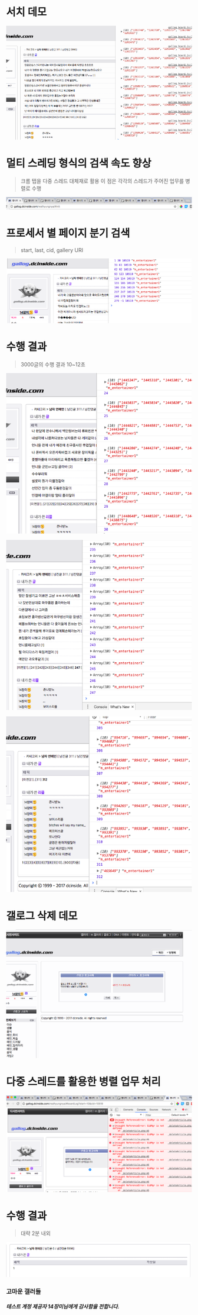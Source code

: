 # 서치 데모

![search](assets/search.gif)

# 멀티 스레딩 형식의 검색 속도 향상
> 크롬 탭을 다중 스레드 대체재로 활용 이 점은 각각의 스레드가 주어진 업무를 병렬로 수행

![thread](assets/search_thread.png)

# 프로세서 별 페이지 분기 검색
> start, last, cid, gallery URI

![thread](assets/search_task.png)

# 수행 결과
> 3000글의 수행 결과 10~12초

![thread](assets/search_result_1.png)

![thread](assets/search_result_2.png)

![thread](assets/search_result_3.png)

# 갤로그 삭제 데모

![search](assets/gallog.gif)

# 다중 스레드를 활용한 병렬 업무 처리

![search](assets/gallog__thread.png)

# 수행 결과
> 대략 2분 내외

![search](assets/gallog_result.png)

### 고마운 갤러들
##### 테스트 계정 제공자 14장미님에게 감사함을 전합니다.